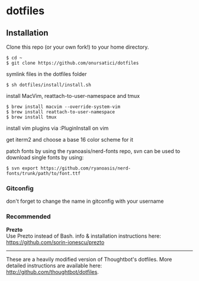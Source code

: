 
dotfiles
===================

## Installation

Clone this repo (or your own fork!) to your home directory.
```
$ cd ~
$ git clone https://github.com/onursatici/dotfiles
```
symlink files in the dotfiles folder
```
$ sh dotfiles/install/install.sh
```
install MacVim, reattach-to-user-namespace and tmux
```
$ brew install macvim --override-system-vim
$ brew install reattach-to-user-namespace
$ brew install tmux
```

install vim plugins via :PluginInstall on vim

get iterm2 and choose a base 16 color scheme for it

patch fonts by using the ryanoasis/nerd-fonts repo, svn can be used to download
single fonts by using:
```
$ svn export https://github.com/ryanoasis/nerd-fonts/trunk/path/to/font.ttf
```

### Gitconfig
don't forget to change the name in gitconfig with your username

### Recommended

**Prezto**  
Use Prezto instead of Bash. info & installation instructions here: https://github.com/sorin-ionescu/prezto

---
These are a heavily modified version of Thoughtbot's dotfiles. More detailed instructions are available here: http://github.com/thoughtbot/dotfiles.
